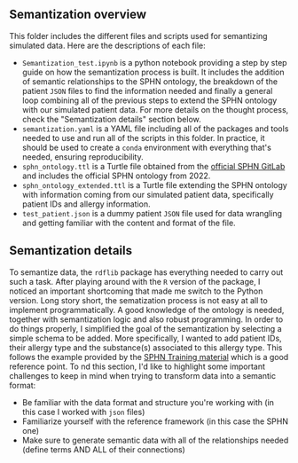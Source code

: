 ## Semantization overview

This folder includes the different files and scripts used for semantizing 
simulated data. Here are the descriptions of each file:

 - `Semantization_test.ipynb` is a python notebook providing a step by step guide on how the semantization process is built. It includes the addition of semantic relationships to the SPHN ontology, the breakdown of the patient `JSON` files to find the information needed and finally a general loop combining all of the previous steps to extend the SPHN ontology with our simulated patient data. For more details on the thought process, check the "Semantization details" section below.
 - `semantization.yaml` is a YAML file including all of the packages and tools needed to use and run all of the scripts in this folder. In practice, it should be used to create a `conda` environment with everything that's needed, ensuring reproducibility.
 - `sphn_ontology.ttl` is a Turtle file obtained from the [official SPHN GitLab](https://git.dcc.sib.swiss/sphn-semantic-framework/sphn-ontology) and includes the official SPHN ontology from 2022.
 - `sphn_ontology_extended.ttl` is a Turtle file extending the SPHN ontology with information coming from our simulated patient data, specifically patient IDs and allergy information.
 - `test_patient.json` is a dummy patient `JSON` file used for data wrangling and getting familiar with the content and format of the file.
 
## Semantization details

To semantize data, the `rdflib` package has everything needed to carry out such a task. After playing around with the `R` version of the package, I noticed an important shortcoming that made me switch to the Python version. Long story short, the sematization process is not easy at all to implement programmatically. A good knowledge of the ontology is needed, together with semantization logic and also robust programming. In order to do things properly, I simplified the goal of the semantization by selecting a simple schema to be added. More specifically, I wanted to add patient IDs, their allergy type and the substance(s) associated to this allergy type. This follows the example provided by the [SPHN Training material](https://git.dcc.sib.swiss/sphn-semantic-framework/sphn-training-material/-/tree/master/SPHN%20RDF%20and%20SPARQL%20primer#training-primer-rdf-and-sparql) which is a good reference point. 
To nd this section, I'd like to highlight some important challenges to keep in mind when trying to transform data into a semantic format:

 - Be familiar with the data format and structure you're working with (in this case I worked with `json` files)
 - Familiarize yourself with the reference framework (in this case the SPHN one)
 - Make sure to generate semantic data with all of the relationships needed (define terms AND ALL of their connections)

